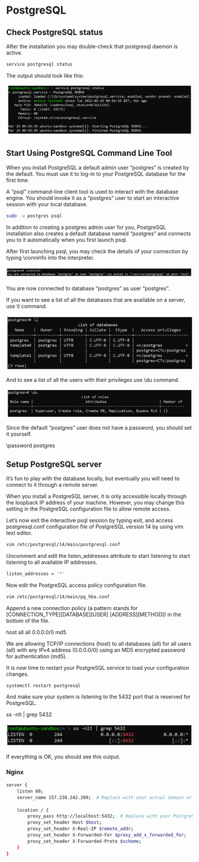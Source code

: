 # PostgreSQL

## Check PostgreSQL status

After the installation you may double-check that postgresql daemon is active.

```bash
service postgresql status
```

The output should look like this:

![imaeb](img/Screenshot_1.png)


## Start Using PostgreSQL Command Line Tool
When you install PostgreSQL a default admin user “postgres” is created by the default. You must use it to log-in to your PostgreSQL database for the first time.

A “psql” command-line client tool is used to interact with the database engine. You should invoke it as a “postgres” user to start an interactive session with your local database.

```bash
sudo -u postgres psql
```


In addition to creating a postgres admin user for you, PostgreSQL installation also creates a default database named “postgres” and connects you to it automatically when you first launch psql.

After first launching psql, you may check the details of your connection by typing \conninfo into the interpreter.

![imaeb](img/Screenshot_2.png)


You are now connected to database “postgres” as user “postgres”.

If you want to see a list of all the databases that are available on a server, use \l command.

![imaeb](img/Screenshot_3.png)

And to see a list of all the users with their privileges use \du command.

![imaeb](img/Screenshot_4.png)


Since the default “postgres” user does not have a password, you should set it yourself.

\password postgres

## Setup PostgreSQL server

It’s fun to play with the database locally, but eventually you will need to connect to it through a remote server.

When you install a PostgreSQL server, it is only accessible locally through the loopback IP address of your machine. However, you may change this setting in the PostgreSQL configuration file to allow remote access.

Let’s now exit the interactive psql session by typing exit, and access postgresql.conf configuration file of PostgreSQL version 14 by using vim text editor.

```bash
vim /etc/postgresql/14/main/postgresql.conf
```

Uncomment and edit the listen_addresses attribute to start listening to start listening to all available IP addresses.

```bash
listen_addresses = '*'
```

Now edit the PostgreSQL access policy configuration file.

```bash
vim /etc/postgresql/14/main/pg_hba.conf
```

Append a new connection policy (a pattern stands for [CONNECTION_TYPE][DATABASE][USER] [ADDRESS][METHOD]) in the bottom of the file.


host all all 0.0.0.0/0 md5


We are allowing TCP/IP connections (host) to all databases (all) for all users (all) with any IPv4 address (0.0.0.0/0) using an MD5 encrypted password for authentication (md5).


It is now time to restart your PostgreSQL service to load your configuration changes.

```bash
systemctl restart postgresql
```

And make sure your system is listening to the 5432 port that is reserved for PostgreSQL.

ss -nlt | grep 5432


![imaeb](img/Screenshot_5.png)

If everything is OK, you should see this output.



### Nginx

```bash
server {
    listen 80;
    server_name 157.230.242.209;  # Replace with your actual domain or server IP

    location / {
        proxy_pass http://localhost:5432;  # Replace with your PostgreSQL server address
        proxy_set_header Host $host;
        proxy_set_header X-Real-IP $remote_addr;
        proxy_set_header X-Forwarded-For $proxy_add_x_forwarded_for;
        proxy_set_header X-Forwarded-Proto $scheme;
    }
}
```

